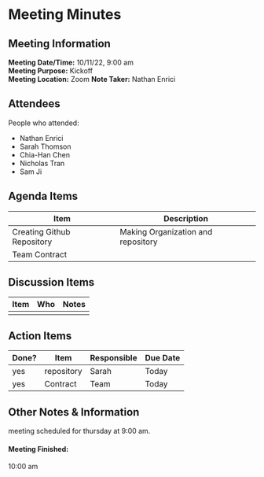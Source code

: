 # Meeting Minutes
## Meeting Information
**Meeting Date/Time:** 10/11/22, 9:00 am  
**Meeting Purpose:** Kickoff  
**Meeting Location:** Zoom 
**Note Taker:** Nathan Enrici

## Attendees
People who attended:
- Nathan Enrici
- Sarah Thomson
- Chia-Han Chen
- Nicholas Tran
- Sam Ji
## Agenda Items

Item | Description
---- | ----
Creating Github Repository  | Making Organization and repository
Team Contract | 

## Discussion Items
Item | Who | Notes |
---- | ---- | ---- |
|  |  |


## Action Items
| Done? | Item | Responsible | Due Date |
| ---- | ---- | ---- | ---- |
| yes | repository | Sarah | Today |
| yes | Contract | Team | Today |

## Other Notes & Information
meeting scheduled for thursday at 9:00 am.

#### Meeting Finished:
10:00 am
